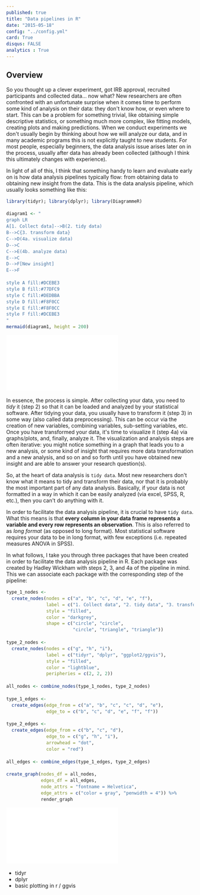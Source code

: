 ```yaml
---
published: true
title: "Data pipelines in R"
date: "2015-05-18"
config: "../config.yml"
card: True
disqus: FALSE
analytics : True
---
```


## Overview

So you thought up a clever experiment, got IRB approval, recruited participants and collected data... now what? New researchers are often confronted with an unfortunate surprise when it comes time to perform some kind of analysis on their data: they don't know how, or even where to start. This can be a problem for something trivial, like obtaining simple descriptive statistics, or something much more complex, like fitting models, creating plots and making predictions. When we conduct experiments we don't usually begin by thinking about how we will analyze our data, and in many academic programs this is not explicitly taught to new students. For most people, especially beginners, the data analysis issue arises later on in the process, usually after data has already been collected (although I think this ultimately changes with experience). 

In light of all of this, I think that something handy to learn and evaluate early on is how data analysis pipelines typically flow: from obtaining data to obtaining new insight from the data. This is the data analysis pipeline, which usually looks something like this:


```r
library(tidyr); library(dplyr); library(DiagrammeR)

diagram1 <- "
graph LR
A[1. Collect data]-->B(2. tidy data) 
B-->C{3. transform data}
C-->D(4a. visualize data)
D-->C
C-->E(4b. analyze data)
E-->C
D-->F[New insight]
E-->F

style A fill:#DCEBE3
style B fill:#77DFC9
style C fill:#DEDBBA
style D fill:#F8F0CC
style E fill:#F8F0CC
style F fill:#DCEBE3
"
mermaid(diagram1, height = 200) 
```

![pipeline1](./assets/pipeline1.pdf)

In essence, the process is simple. After collecting your data, you need to *tidy* it (step 2) so that it can be loaded and analyzed by your statistical software. After tidying your data, you usually have to transform it (step 3) in some way (also called data preprocessing). This can be occur via the creation of new variables, combining variables, sub-setting variables, etc. Once you have transformed your data, it's time to visualize it (step 4a) via graphs/plots, and, finally, analyze it. The visualization and analysis steps are often iterative: you might notice something in a graph that leads you to a new analysis, or some kind of insight that requires more data transformation and a new analysis, and so on and so forth until you have obtained new insight and are able to answer your research question(s).

So, at the heart of data analysis is `tidy data`. Most new researchers don't know what it means to tidy and transform their data, nor that it is probably the most important part of any data analysis. Basically, if your data is not formatted in a way in which it can be easily analyzed (via excel, SPSS, R, etc.), then you can't do anything with it.

In order to facilitate the data analysis pipeline, it is crucial to have `tidy data`. What this means is that **every column in your data frame represents a variable and every row represents an observation**. This is also referred to as *long format* (as opposed to long format). Most statistical software requires your data to be in long format, with few exceptions (i.e. repeated measures ANOVA in SPSS). 

In what follows, I take you through three packages that have been created in order to facilitate the data analysis pipeline in R. Each package was created by Hadley Wickham with steps 2, 3, and 4a of the pipeline in mind. This we can associate each package with the corresponding step of the pipeline:



```r
type_1_nodes <-
  create_nodes(nodes = c("a", "b", "c", "d", "e", "f"),
               label = c("1. Collect data", "2. tidy data", "3. transform data", "4a. visualize data", "4b. analyze data", "New insight"),
               style = "filled",
               color = "darkgrey",
               shape = c("circle", "circle",
                         "circle", "triangle", "triangle"))

type_2_nodes <-
  create_nodes(nodes = c("g", "h", "i"),
               label = c("tidyr", "dplyr", "ggplot2/ggvis"),
               style = "filled",
               color = "lightblue",
               peripheries = c(2, 2, 2))

all_nodes <- combine_nodes(type_1_nodes, type_2_nodes)

type_1_edges <-
  create_edges(edge_from = c("a", "b", "c", "c", "d", "e"),
               edge_to = c("b", "c", "d", "e", "f", "f"))

type_2_edges <-
  create_edges(edge_from = c("b", "c", "d"),
               edge_to = c("g", "h", "i"),
               arrowhead = "dot",
               color = "red")

all_edges <- combine_edges(type_1_edges, type_2_edges)

create_graph(nodes_df = all_nodes,
             edges_df = all_edges,
             node_attrs = "fontname = Helvetica",
             edge_attrs = c("color = gray", "penwidth = 4")) %>% 
             render_graph
```

![pipeline2](./assets/pipeline2.pdf)

- tidyr
- dplyr
- basic plotting in r / ggvis




